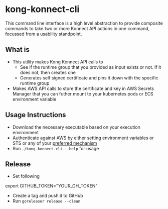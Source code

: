 # kong-konnect-cli

This command line interface is a high level abstraction to provide composite commands to take two or more Konnect API actions in one command, focussed from a usability standpoint.

## What is

* This utility makes Kong Konnect API calls to
  * See if the runtime group that you provided as input exists or not. If it does not, then creates one
  * Generates self signed certificate and pins it down with the specific runtime group
 * Makes AWS API calls to store the certificate and key in AWS Secrets Manager that you can futher mount to your kubernetes pods or ECS environment variable


## Usage Instructions
* Download the necessary executable based on your execution environment
* Authenticate against AWS by either setting environment variables or STS or any of your [preferred mechanism](https://docs.aws.amazon.com/cli/latest/userguide/cli-chap-configure.html)
* Run `./kong-konnect-cli --help` for usage


## Release

* Set following

export GITHUB_TOKEN="YOUR_GH_TOKEN"

* Create a tag and push it to GitHub
* Run `goreleaser release --clean`
